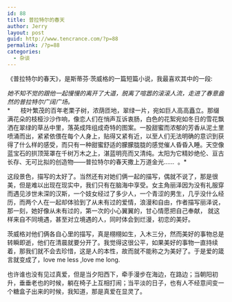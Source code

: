 ```yaml
---
id: 88
title: 普拉特尔的春天
author: Jerry
layout: post
guid: http://www.tencrance.com/?p=88
permalink: /?p=88
categories:
  - 杂谈
---
```

《普拉特尔的春天》，是斯蒂芬·茨威格的一篇短篇小说，我最喜欢其中的一段:

*她不知不觉的跟他一起慢慢的离开了大道，脱离了喧嚣的滚滚人流，走进了春意盎然的普拉特尔广阔广场。*  
*      枝叶繁茂的百年老栗子树，浓荫匝地，翠绿一片，宛如巨人高高矗立。那缀满花朵的枝桠沙沙作响，像恋人们在悄声互诉衷肠，白色的花絮宛如冬日的雪花飘洒在翠绿的草丛中里，落英成阵组成奇特的图案。一股甜蜜而浓郁的芳香从泥土里喷涌而出，紧紧依偎在每个人身上，贴得又紧有近，以至人们无法明确的意识到获得了什么样的感受，而只有一种甜蜜舒适的朦朦胧胧的感觉催人昏昏入睡。天空像蓝宝石的拱顶笼罩在千树万木之上，湛蓝明亮而又清纯。太阳为它精妙绝伦、亘古长存、无可比拟的创造物——普拉特尔的春天撒上万道金光……  。*

这段景色，描写的太好了。当然还有对她们俩一起的描写，偶就不说了，那是很美，但是难以出现在现实中，我们只有在脑海中享受。女主角丽泽因为没有礼服穿而遇见涉世未深的汉斯，一个妓女经过了多少人，一个青涩的男生，几乎没什么经历，而两个人在一起却体验到了从未有过的爱情，浪漫和自由，作者描写丽泽说，那一刻，她好像从未有过的，第一次的小心翼翼的，甘心情愿把自己奉献， 就这样来自不同境遇，甚至对立境遇的人，同时体会到烂漫，初恋的美好。

茨威格对他们俩各自心里的描写，真是栩栩如生，入木三分，然而美好的事物总是转瞬即逝，他们在清晨就要分开了。我觉得这很公平，如果美好的事物一直持续着，那我们就不会去珍惜，这是人的本性，故而就不能称之为美好了。于是爱的箴言就变成了，love me less ,love me long.

也许谁也没有见过真爱，但是当夕阳西下，牵手漫步在海边，在路边；当朝阳初升，垂垂老也的时候，躺在椅子上互相打闹；当平淡的日子，也有人不经意间变一个糖盒子出来的时候，我知道，那是真爱在显灵了。